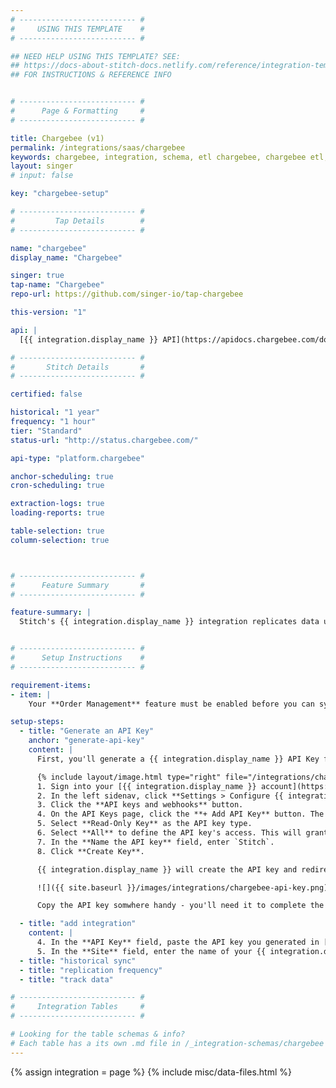```yaml
---
# -------------------------- #
#     USING THIS TEMPLATE    #
# -------------------------- #

## NEED HELP USING THIS TEMPLATE? SEE:
## https://docs-about-stitch-docs.netlify.com/reference/integration-templates/saas/
## FOR INSTRUCTIONS & REFERENCE INFO


# -------------------------- #
#      Page & Formatting     #
# -------------------------- #

title: Chargebee (v1)
permalink: /integrations/saas/chargebee
keywords: chargebee, integration, schema, etl chargebee, chargebee etl, chargebee schema
layout: singer
# input: false

key: "chargebee-setup"

# -------------------------- #
#         Tap Details        #
# -------------------------- #

name: "chargebee"
display_name: "Chargebee"

singer: true 
tap-name: "Chargebee"
repo-url: https://github.com/singer-io/tap-chargebee

this-version: "1"

api: |
  [{{ integration.display_name }} API](https://apidocs.chargebee.com/docs/api){:target="new"}

# -------------------------- #
#       Stitch Details       #
# -------------------------- #

certified: false

historical: "1 year"
frequency: "1 hour"
tier: "Standard"
status-url: "http://status.chargebee.com/"

api-type: "platform.chargebee"

anchor-scheduling: true
cron-scheduling: true

extraction-logs: true
loading-reports: true

table-selection: true
column-selection: true



# -------------------------- #
#      Feature Summary       #
# -------------------------- #

feature-summary: |
  Stitch's {{ integration.display_name }} integration replicates data using the {{ integration.api | flatify }}. Refer to the [Schema](#schema) section for a list of objects available for replication.


# -------------------------- #
#      Setup Instructions    #
# -------------------------- #

requirement-items:
- item: |
    Your **Order Management** feature must be enabled before you can sync your `orders` table. Refer to the [{{ integration.display_name }} docs](https://www.chargebee.com/docs/orders.html) for more information.

setup-steps:
  - title: "Generate an API Key"
    anchor: "generate-api-key"
    content: |
      First, you'll generate a {{ integration.display_name }} API Key for Stitch. This will allow Stitch to read data from your {{ integration.display_name }} account using the {{ integration.display_name }} API.

      {% include layout/image.html type="right" file="/integrations/chargebee-create-api-key.png" max-width="450" %}
      1. Sign into your [{{ integration.display_name }} account](https://app.chargebee.com/login){:target="new"}.
      2. In the left sidenav, click **Settings > Configure {{ integration.display_name }}**.
      3. Click the **API keys and webhooks** button.
      4. On the API Keys page, click the **+ Add API Key** button. The **Create an API Key** modal will display.
      5. Select **Read-Only Key** as the API key type.
      6. Select **All** to define the API key's access. This will grant read-only access to your {{ integration.display_name }} site.
      7. In the **Name the API key** field, enter `Stitch`.
      8. Click **Create Key**.

      {{ integration.display_name }} will create the API key and redirect you back to the API Keys page:

      ![]({{ site.baseurl }}/images/integrations/chargebee-api-key.png)

      Copy the API key somwhere handy - you'll need it to complete the setup in Stitch.

  - title: "add integration"
    content: |
      4. In the **API Key** field, paste the API key you generated in [Step 1](#generate-api-key).
      5. In the **Site** field, enter the name of your {{ integration.display_name }} site. This can be found in the URL of your {{ integration.display_name }} site. For example: If the URL was `https://stitch.chargebee.com`, only `stitch` would be entered into this field.
  - title: "historical sync"
  - title: "replication frequency"
  - title: "track data"

# -------------------------- #
#     Integration Tables     #
# -------------------------- #

# Looking for the table schemas & info?
# Each table has a its own .md file in /_integration-schemas/chargebee
---
```

{% assign integration = page %}
{% include misc/data-files.html %}